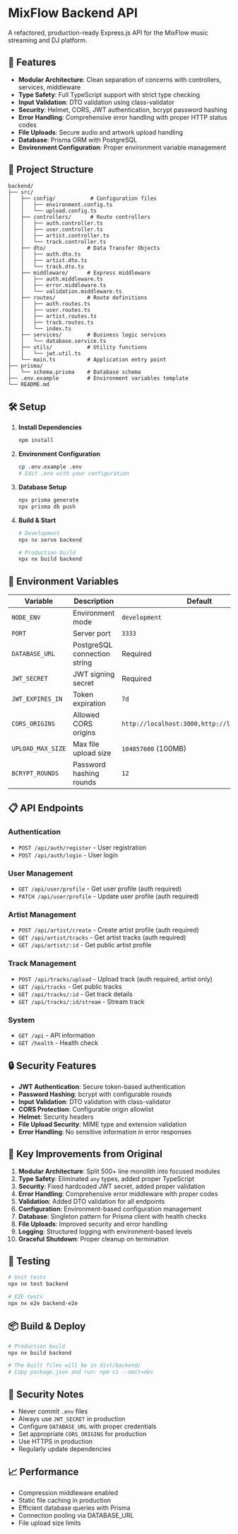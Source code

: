 # MixFlow Backend API

A refactored, production-ready Express.js API for the MixFlow music streaming and DJ platform.

## 🚀 Features

- **Modular Architecture**: Clean separation of concerns with controllers, services, middleware
- **Type Safety**: Full TypeScript support with strict type checking
- **Input Validation**: DTO validation using class-validator
- **Security**: Helmet, CORS, JWT authentication, bcrypt password hashing
- **Error Handling**: Comprehensive error handling with proper HTTP status codes
- **File Uploads**: Secure audio and artwork upload handling
- **Database**: Prisma ORM with PostgreSQL
- **Environment Configuration**: Proper environment variable management

## 📁 Project Structure

```
backend/
├── src/
│   ├── config/           # Configuration files
│   │   ├── environment.config.ts
│   │   └── upload.config.ts
│   ├── controllers/      # Route controllers
│   │   ├── auth.controller.ts
│   │   ├── user.controller.ts
│   │   ├── artist.controller.ts
│   │   └── track.controller.ts
│   ├── dto/             # Data Transfer Objects
│   │   ├── auth.dto.ts
│   │   ├── artist.dto.ts
│   │   └── track.dto.ts
│   ├── middleware/      # Express middleware
│   │   ├── auth.middleware.ts
│   │   ├── error.middleware.ts
│   │   └── validation.middleware.ts
│   ├── routes/          # Route definitions
│   │   ├── auth.routes.ts
│   │   ├── user.routes.ts
│   │   ├── artist.routes.ts
│   │   ├── track.routes.ts
│   │   └── index.ts
│   ├── services/        # Business logic services
│   │   └── database.service.ts
│   ├── utils/           # Utility functions
│   │   └── jwt.util.ts
│   └── main.ts          # Application entry point
├── prisma/
│   └── schema.prisma    # Database schema
├── .env.example         # Environment variables template
└── README.md
```

## 🛠️ Setup

1. **Install Dependencies**
   ```bash
   npm install
   ```

2. **Environment Configuration**
   ```bash
   cp .env.example .env
   # Edit .env with your configuration
   ```

3. **Database Setup**
   ```bash
   npx prisma generate
   npx prisma db push
   ```

4. **Build & Start**
   ```bash
   # Development
   npx nx serve backend

   # Production build
   npx nx build backend
   ```

## 🔧 Environment Variables

| Variable | Description | Default |
|----------|-------------|---------|
| `NODE_ENV` | Environment mode | `development` |
| `PORT` | Server port | `3333` |
| `DATABASE_URL` | PostgreSQL connection string | Required |
| `JWT_SECRET` | JWT signing secret | Required |
| `JWT_EXPIRES_IN` | Token expiration | `7d` |
| `CORS_ORIGINS` | Allowed CORS origins | `http://localhost:3000,http://localhost:4200` |
| `UPLOAD_MAX_SIZE` | Max file upload size | `104857600` (100MB) |
| `BCRYPT_ROUNDS` | Password hashing rounds | `12` |

## 📋 API Endpoints

### Authentication
- `POST /api/auth/register` - User registration
- `POST /api/auth/login` - User login

### User Management
- `GET /api/user/profile` - Get user profile (auth required)
- `PATCH /api/user/profile` - Update user profile (auth required)

### Artist Management
- `POST /api/artist/create` - Create artist profile (auth required)
- `GET /api/artist/tracks` - Get artist tracks (auth required)
- `GET /api/artist/:id` - Get public artist profile

### Track Management
- `POST /api/tracks/upload` - Upload track (auth required, artist only)
- `GET /api/tracks` - Get public tracks
- `GET /api/tracks/:id` - Get track details
- `GET /api/tracks/:id/stream` - Stream track

### System
- `GET /api` - API information
- `GET /health` - Health check

## 🔒 Security Features

- **JWT Authentication**: Secure token-based authentication
- **Password Hashing**: bcrypt with configurable rounds
- **Input Validation**: DTO validation with class-validator
- **CORS Protection**: Configurable origin allowlist
- **Helmet**: Security headers
- **File Upload Security**: MIME type and extension validation
- **Error Handling**: No sensitive information in error responses

## 🎯 Key Improvements from Original

1. **Modular Architecture**: Split 500+ line monolith into focused modules
2. **Type Safety**: Eliminated `any` types, added proper TypeScript
3. **Security**: Fixed hardcoded JWT secret, added proper validation
4. **Error Handling**: Comprehensive error middleware with proper codes
5. **Validation**: Added DTO validation for all endpoints
6. **Configuration**: Environment-based configuration management
7. **Database**: Singleton pattern for Prisma client with health checks
8. **File Uploads**: Improved security and error handling
9. **Logging**: Structured logging with environment-based levels
10. **Graceful Shutdown**: Proper cleanup on termination

## 🧪 Testing

```bash
# Unit tests
npx nx test backend

# E2E tests
npx nx e2e backend-e2e
```

## 📦 Build & Deploy

```bash
# Production build
npx nx build backend

# The built files will be in dist/backend/
# Copy package.json and run: npm ci --omit=dev
```

## 🚨 Security Notes

- Never commit `.env` files
- Always use `JWT_SECRET` in production
- Configure `DATABASE_URL` with proper credentials
- Set appropriate `CORS_ORIGINS` for production
- Use HTTPS in production
- Regularly update dependencies

## 📈 Performance

- Compression middleware enabled
- Static file caching in production
- Efficient database queries with Prisma
- Connection pooling via DATABASE_URL
- File upload size limits